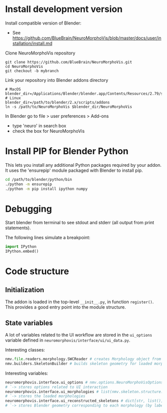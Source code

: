# Install development version

Install compatible version of Blender:
- See https://github.com/BlueBrain/NeuroMorphoVis/blob/master/docs/user/installation/install.md

Clone NeuroMorphoVis repository 

```
git clone https://github.com/BlueBrain/NeuroMorphoVis.git
cd NeuroMorphoVis
git checkout -b mybranch
```

Link your repository into Blender addons directory

```
# MacOS
blender_dir=/Applications/Blender/blender.app/Contents/Resources/2.79/scripts/addons
# Linux
blender_dir=/path/to/blender/2.x/scripts/addons
ln -s /path/to/NeuroMorphoVis $blender_dir/NeuroMorphoVis
```


In Blender go to file > user preferences > Add-ons
- type 'neuro' in search box
- check the box for NeuroMorphoVis

# Install PIP for Blender Python

This lets you install any additional Python packages required by your addon.
It uses the 'ensurepip' module packaged with Blender to install pip.

```sh
cd /path/to/blender/python/bin
./python -m ensurepip
./python -m pip install ipython numpy
```

# Debugging

Start blender from terminal to see stdout and stderr (all output from print
statements).

The following lines simulate a breakpoint:

```python
import IPython
IPython.embed()
```

# Code structure

## Initialization

The addon is loaded in the top-level `__init__.py`, in function `register()`.
This provides a good entry point into the module structure.

## State variables

A lot of variables related to the UI workflow are stored in the `ui_options` variable defined in `neuromorphovis/interface/ui/ui_data.py`.

Interesting classes:

```python
nmv.file.readers.morphology.SWCReader # creates Morphology object from file
nmv.builders.SkeletonBuilder # builds skeleton geometry for loaded morphology
```

Interesting variables:

```python
neuromorphovis.interface.ui_options # nmv.options.NeuroMorphoVisOptions
# `-> stores options related to UI interaction
neuromorphovis.interface.ui_morphologies # list(nmv.skeleton.structure.Morphology)
# `-> stores the loaded morphologies
neuromorphovis.interface.ui_reconstructed_skeletons # dict[str, list()]
# `-> stores Blender geometry corresponding to each morphology (by label)
```